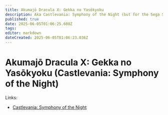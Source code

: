 ```yaml
---
title: Akumajō Dracula X: Gekka no Yasōkyoku
description: Aka Castlevania: Symphony of the Night (but for the Sega Saturn)
published: true
date: 2025-06-05T01:06:25.608Z
tags: 
editor: markdown
dateCreated: 2025-06-05T01:06:23.036Z
---
```


# Akumajō Dracula X: Gekka no Yasōkyoku (Castlevania: Symphony of the Night)
Links: 

- [Castlevania: Symphony of the Night](https://github.com/xeeynamo/sotn-decomp)